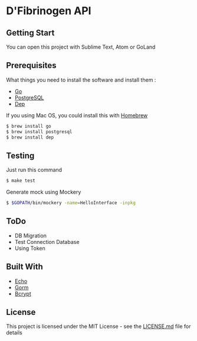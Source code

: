 D'Fibrinogen API
================

## Getting Start

You can open this project with Sublime Text, Atom or GoLand

## Prerequisites

What things you need to install the software and install them :

* [Go](http://golang.org/doc/install)
* [PostgreSQL](https://www.postgresql.org/)
* [Dep](https://github.com/golang/dep)

If you using Mac OS, you could install this with [Homebrew](homebrew.sh)

```sh
$ brew install go
$ brew install postgresql
$ brew install dep
```

## Testing

Just run this command

```sh
$ make test
```

Generate mock using Mockery

```sh
$ $GOPATH/bin/mockery -name=HelloInterface -inpkg
```

## ToDo

* DB Migration
* Test Connection Database
* Using Token

## Built With

* [Echo](https://github.com/labstack/echo)
* [Gorm](https://github.com/jinzhu/gorm)
* [Bcrypt](golang.org/x/crypto/bcrypt)

## License

This project is licensed under the MIT License - see the [LICENSE.md](LICENSE) file for details
